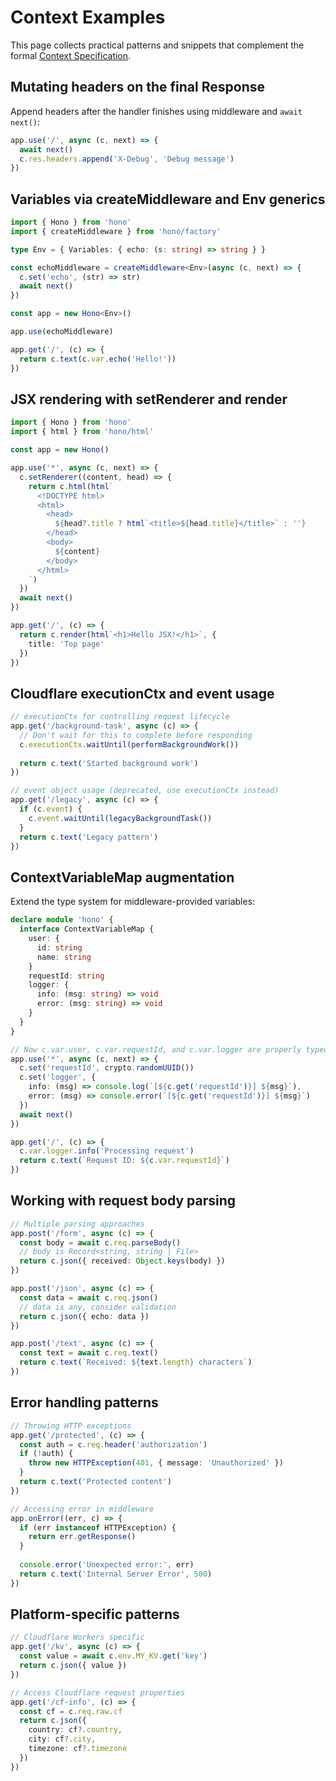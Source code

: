 # Context Examples

This page collects practical patterns and snippets that complement the formal [Context Specification](/docs/api/context).

## Mutating headers on the final Response

Append headers after the handler finishes using middleware and `await next()`:

```ts
app.use('/', async (c, next) => {
  await next()
  c.res.headers.append('X-Debug', 'Debug message')
})
```

## Variables via createMiddleware and Env generics

```ts
import { Hono } from 'hono'
import { createMiddleware } from 'hono/factory'

type Env = { Variables: { echo: (s: string) => string } }

const echoMiddleware = createMiddleware<Env>(async (c, next) => {
  c.set('echo', (str) => str)
  await next()
})

const app = new Hono<Env>()

app.use(echoMiddleware)

app.get('/', (c) => {
  return c.text(c.var.echo('Hello!'))
})
```

## JSX rendering with setRenderer and render

```ts
import { Hono } from 'hono'
import { html } from 'hono/html'

const app = new Hono()

app.use('*', async (c, next) => {
  c.setRenderer((content, head) => {
    return c.html(html`
      <!DOCTYPE html>
      <html>
        <head>
          ${head?.title ? html`<title>${head.title}</title>` : ''}
        </head>
        <body>
          ${content}
        </body>
      </html>
    `)
  })
  await next()
})

app.get('/', (c) => {
  return c.render(html`<h1>Hello JSX!</h1>`, {
    title: 'Top page'
  })
})
```

## Cloudflare executionCtx and event usage

```ts
// executionCtx for controlling request lifecycle
app.get('/background-task', async (c) => {
  // Don't wait for this to complete before responding
  c.executionCtx.waitUntil(performBackgroundWork())
  
  return c.text('Started background work')
})

// event object usage (deprecated, use executionCtx instead)
app.get('/legacy', async (c) => {
  if (c.event) {
    c.event.waitUntil(legacyBackgroundTask())
  }
  return c.text('Legacy pattern')
})
```

## ContextVariableMap augmentation

Extend the type system for middleware-provided variables:

```ts
declare module 'hono' {
  interface ContextVariableMap {
    user: {
      id: string
      name: string
    }
    requestId: string
    logger: {
      info: (msg: string) => void
      error: (msg: string) => void
    }
  }
}

// Now c.var.user, c.var.requestId, and c.var.logger are properly typed
app.use('*', async (c, next) => {
  c.set('requestId', crypto.randomUUID())
  c.set('logger', {
    info: (msg) => console.log(`[${c.get('requestId')}] ${msg}`),
    error: (msg) => console.error(`[${c.get('requestId')}] ${msg}`)
  })
  await next()
})

app.get('/', (c) => {
  c.var.logger.info('Processing request')
  return c.text(`Request ID: ${c.var.requestId}`)
})
```

## Working with request body parsing

```ts
// Multiple parsing approaches
app.post('/form', async (c) => {
  const body = await c.req.parseBody()
  // body is Record<string, string | File>
  return c.json({ received: Object.keys(body) })
})

app.post('/json', async (c) => {
  const data = await c.req.json()
  // data is any, consider validation
  return c.json({ echo: data })
})

app.post('/text', async (c) => {
  const text = await c.req.text()
  return c.text(`Received: ${text.length} characters`)
})
```

## Error handling patterns

```ts
// Throwing HTTP exceptions
app.get('/protected', (c) => {
  const auth = c.req.header('authorization')
  if (!auth) {
    throw new HTTPException(401, { message: 'Unauthorized' })
  }
  return c.text('Protected content')
})

// Accessing error in middleware
app.onError((err, c) => {
  if (err instanceof HTTPException) {
    return err.getResponse()
  }
  
  console.error('Unexpected error:', err)
  return c.text('Internal Server Error', 500)
})
```

## Platform-specific patterns

```ts
// Cloudflare Workers specific
app.get('/kv', async (c) => {
  const value = await c.env.MY_KV.get('key')
  return c.json({ value })
})

// Access Cloudflare request properties
app.get('/cf-info', (c) => {
  const cf = c.req.raw.cf
  return c.json({
    country: cf?.country,
    city: cf?.city,
    timezone: cf?.timezone
  })
})
```